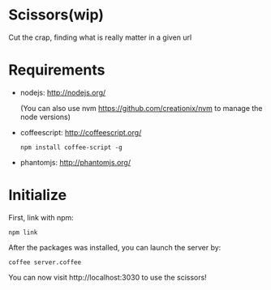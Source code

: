 Scissors(wip)
========

Cut the crap, finding what is really matter in a given url

Requirements
========

- nodejs: http://nodejs.org/

  (You can also use nvm https://github.com/creationix/nvm to manage the node versions)

- coffeescript: http://coffeescript.org/


  ```
  npm install coffee-script -g
  ```


- phantomjs: http://phantomjs.org/

Initialize
========

First, link with npm:

    npm link

After the packages was installed, you can launch the server by:

    coffee server.coffee

You can now visit http://localhost:3030 to use the scissors!



